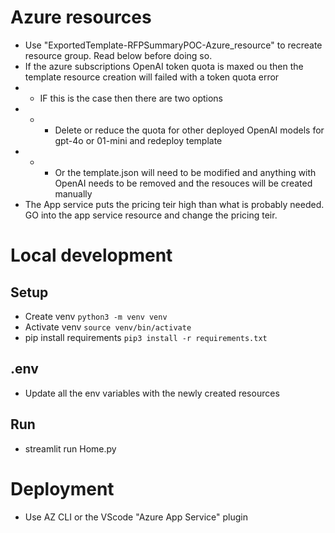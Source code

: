 # Azure resources
- Use "ExportedTemplate-RFPSummaryPOC-Azure_resource" to recreate resource group. Read below before doing so.
- If the azure subscriptions OpenAI token quota is maxed ou then the template resource creation will failed with a token quota error
- - IF this is the case then there are two options
- - - Delete or reduce the quota for other deployed OpenAI models for gpt-4o or 01-mini and redeploy template
- - - Or the template.json will need to be modified and anything with OpenAI needs to be removed and the resouces will be created manually 
- The App service puts the pricing teir high than what is probably needed. GO into the app service resource and change the pricing teir.

# Local development
## Setup
- Create venv `python3 -m venv venv`
- Activate venv `source venv/bin/activate`
- pip install requirements `pip3 install -r requirements.txt`

## .env 
- Update all the env variables with the newly created resources 

## Run
- streamlit run Home.py

# Deployment
- Use AZ CLI or the VScode "Azure App Service" plugin
